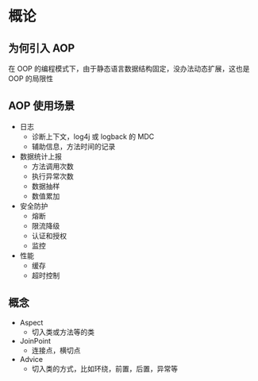 # 概论

## 为何引入 AOP

在 OOP 的编程模式下，由于静态语言数据结构固定，没办法动态扩展，这也是 OOP 的局限性



## AOP 使用场景

* 日志
  * 诊断上下文，log4j 或 logback 的 MDC
  * 辅助信息，方法时间的记录
* 数据统计上报
  * 方法调用次数
  * 执行异常次数
  * 数据抽样 
  * 数值累加
* 安全防护
  * 熔断
  * 限流降级
  * 认证和授权
  * 监控
* 性能
  * 缓存
  * 超时控制



## 概念

* Aspect
  * 切入类或方法等的类
* JoinPoint
  * 连接点，横切点
* Advice
  * 切入类的方式，比如环绕，前置，后置，异常等
